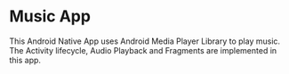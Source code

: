 # Music App
This Android Native App uses Android Media Player Library to play music. The Activity lifecycle, Audio Playback and Fragments are implemented in this app. 
